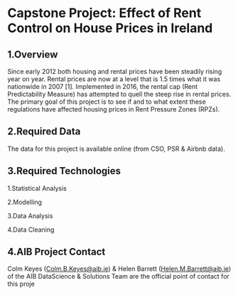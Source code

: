 # Capstone Project: Effect of Rent Control on House Prices in Ireland

## **1.Overview**
Since early 2012 both housing and rental prices have been steadily rising year on year. Rental prices are now at a level that is 1.5 times what it was nationwide in 2007 [1]. Implemented in 2016, the rental cap (Rent Predictability Measure) has attempted to quell the steep rise in rental prices. The primary goal of this project is to see if and to what extent these regulations have affected housing prices in Rent Pressure Zones (RPZs). 

## **2.Required Data**
The data for this project is available online (from CSO, PSR & Airbnb data).

## **3.Required Technologies**
 1.Statistical Analysis 
 
 2.Modelling
 
 3.Data Analysis
 
 4.Data Cleaning
 
## **4.AIB Project Contact**
 Colm Keyes (Colm.B.Keyes@aib.ie) & Helen Barrett (Helen.M.Barrett@aib.ie) of the AIB DataScience & Solutions Team are the official point   of contact for this proje
